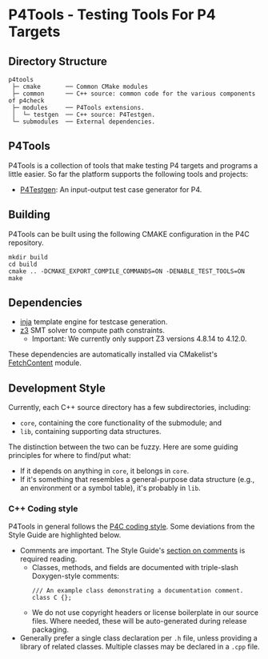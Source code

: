 # P4Tools - Testing Tools For P4 Targets

## Directory Structure

```
p4tools
 ├─ cmake       ── Common CMake modules
 ├─ common      ── C++ source: common code for the various components of p4check
 ├─ modules     ── P4Tools extensions.
 │  └─ testgen  ── C++ source: P4Testgen.
 └─ submodules  ── External dependencies.
```

## P4Tools
P4Tools is a collection of tools that make testing P4 targets and programs a little easier. So far the platform supports the following tools and projects:

- [P4Testgen](https://github.com/p4lang/p4c/tree/main/backends/p4tools/modules/testgen): An input-output test case generator for P4.

## Building

P4Tools can be built using the following CMAKE configuration in the P4C repository.

```
mkdir build
cd build
cmake .. -DCMAKE_EXPORT_COMPILE_COMMANDS=ON -DENABLE_TEST_TOOLS=ON
make
```

## Dependencies
* [inja](https://github.com/pantor/inja) template engine for testcase generation.
* [z3](https://github.com/Z3Prover/z3) SMT solver to compute path constraints.
    * Important: We currently only support Z3 versions 4.8.14 to 4.12.0.

These dependencies are automatically installed via CMakelist's [FetchContent](https://cmake.org/cmake/help/latest/module/FetchContent.html) module.

## Development Style
Currently, each C++ source directory has a few subdirectories, including:
* `core`, containing the core functionality of the submodule; and
* `lib`, containing supporting data structures.

The distinction between the two can be fuzzy. Here are some guiding principles
for where to find/put what:
* If it depends on anything in `core`, it belongs in `core`.
* If it's something that resembles a general-purpose data structure (e.g., an
  environment or a symbol table), it's probably in `lib`.


### C++ Coding style

P4Tools in general follows the [P4C coding style](https://github.com/p4lang/p4c/blob/main/docs/README.md#coding-conventions). Some deviations from the Style Guide are highlighted below.

* Comments are important. The Style Guide's [section on
  comments](https://google.github.io/styleguide/cppguide.html#Comments) is
  required reading.
    * Classes, methods, and fields are documented with triple-slash
      Doxygen-style comments:
      ```
      /// An example class demonstrating a documentation comment.
      class C {};
      ```
    * We do not use copyright headers or license boilerplate in our source
      files. Where needed, these will be auto-generated during release
      packaging.
* Generally prefer a single class declaration per `.h` file, unless providing a
  library of related classes. Multiple classes may be declared in a `.cpp`
  file.

